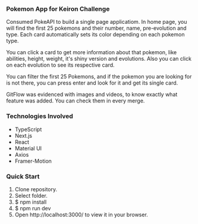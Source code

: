 
### **Pokemon App for Keiron Challenge**

Consumed PokeAPI to build a single page applicatiom. In home page, you will find the first 25 pokemons and their number, name, pre-evolution and type. Each card automatically sets its color depending on each pokemon type.

You can click a card to get more information about that pokemon, like abilities, height, weight, it's shiny version and evolutions. Also you can click on each evolution to see its respective card.

You can filter the first 25 Pokemons, and if the pokemon you are looking for is not there, you can press enter and look for it and get its single card.

GitFlow was evidenced with images and videos, to know exactly what feature was added. You can check them in every merge.

### **Technologies Involved**

- TypeScript
- Next.js
- React
- Material UI
- Axios
- Framer-Motion

### **Quick Start**

1. Clone repository.
2. Select folder.
3. $ npm install
4. $ npm run dev
5. Open http://localhost:3000/ to view it in your browser.

